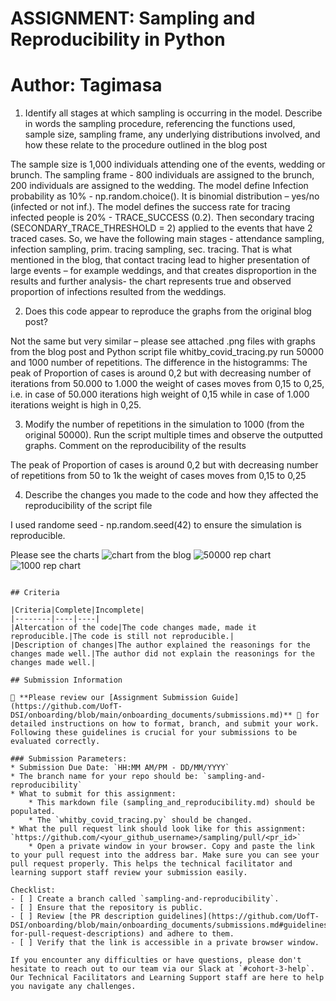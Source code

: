# ASSIGNMENT: Sampling and Reproducibility in Python


# Author: Tagimasa

1. Identify all stages at which sampling is occurring in the model. Describe in words the sampling procedure, referencing the functions used, sample size, sampling frame, any underlying distributions involved, and how these relate to the procedure outlined in the blog post  

The sample size is 1,000 individuals attending one of the events, wedding or brunch. The sampling frame - 800 individuals are assigned to the brunch, 200 individuals are assigned to the wedding. The model define Infection probability as 10% - np.random.choice(). It is binomial distribution – yes/no (infected or not inf.). The model defines the success rate for tracing infected people is 20% - TRACE_SUCCESS (0.2). Then secondary tracing (SECONDARY_TRACE_THRESHOLD = 2) applied to the events that have 2 traced cases. So, we have the following main stages - attendance sampling, infection sampling, prim. tracing sampling, sec. tracing. 
That is what mentioned in the blog, that contact tracing lead to higher presentation of large events – for example weddings, and that creates disproportion in the results and further analysis- the chart represents true and observed proportion of infections resulted from the weddings.

2. Does this code appear to reproduce the graphs from the original blog post? 

Not the same but very similar – please see attached .png files with graphs from the blog post and Python script file whitby_covid_tracing.py run 50000 and 1000 number of repetitions. 
The difference in the histogramms: The peak of Proportion of cases is around 0,2 but with decreasing number of iterations from 50.000 to 1.000 the weight of cases moves from 0,15 to 0,25, i.e. in case of 50.000 iterations high weight of 0,15 while in case of 1.000 iterations weight is high in 0,25. 

3. Modify the number of repetitions in the simulation to 1000 (from the original 50000). Run the script multiple times and observe the outputted graphs. Comment on the reproducibility of the results 

The peak of Proportion of cases is around 0,2 but with decreasing number of repetitions from 50 to 1k the weight of cases moves from 0,15 to 0,25

4. Describe the changes you made to the code and how they affected the reproducibility of the script file 

I used randome seed - np.random.seed(42) to ensure the simulation is reproducible.

Please see the charts
![chart from the blog](https://github.com/Tagimasa/sampling/blob/task-1/02_activities/assignments/chart%20from%20the%20blog.png)
![50000  rep chart](https://github.com/Tagimasa/sampling/blob/task-1/02_activities/assignments/chart%20_50000%20_rep.png)
![1000  rep chart](https://github.com/Tagimasa/sampling/blob/task-1/02_activities/assignments/chart_1000%20_rep.png)

```

## Criteria

|Criteria|Complete|Incomplete|
|--------|----|----|
|Altercation of the code|The code changes made, made it reproducible.|The code is still not reproducible.|
|Description of changes|The author explained the reasonings for the changes made well.|The author did not explain the reasonings for the changes made well.|

## Submission Information

🚨 **Please review our [Assignment Submission Guide](https://github.com/UofT-DSI/onboarding/blob/main/onboarding_documents/submissions.md)** 🚨 for detailed instructions on how to format, branch, and submit your work. Following these guidelines is crucial for your submissions to be evaluated correctly.

### Submission Parameters:
* Submission Due Date: `HH:MM AM/PM - DD/MM/YYYY`
* The branch name for your repo should be: `sampling-and-reproducibility`
* What to submit for this assignment:
    * This markdown file (sampling_and_reproducibility.md) should be populated.
    * The `whitby_covid_tracing.py` should be changed.
* What the pull request link should look like for this assignment: `https://github.com/<your_github_username>/sampling/pull/<pr_id>`
    * Open a private window in your browser. Copy and paste the link to your pull request into the address bar. Make sure you can see your pull request properly. This helps the technical facilitator and learning support staff review your submission easily.

Checklist:
- [ ] Create a branch called `sampling-and-reproducibility`.
- [ ] Ensure that the repository is public.
- [ ] Review [the PR description guidelines](https://github.com/UofT-DSI/onboarding/blob/main/onboarding_documents/submissions.md#guidelines-for-pull-request-descriptions) and adhere to them.
- [ ] Verify that the link is accessible in a private browser window.

If you encounter any difficulties or have questions, please don't hesitate to reach out to our team via our Slack at `#cohort-3-help`. Our Technical Facilitators and Learning Support staff are here to help you navigate any challenges.
